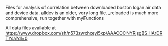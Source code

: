Files for analysis of correlation between downloaded boston logan air data and device data. 
alldev is an  older, very long file.
_reloaded is much more comprehensive, run together with myFunctions
 
 All data files available at https://www.dropbox.com/sh/n573zwxhxeyi5xp/AAACOCNYRjsgBS_IIArDRTYsa?dl=0
 

